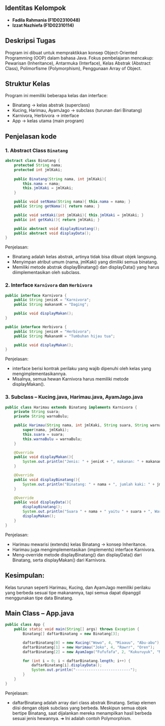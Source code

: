 ## Identitas Kelompok
- **Fadila Rahmania (F1D02310048)**
- **Izzat Nazhiefa (F1D02310114)**

## Deskripsi Tugas
Program ini dibuat untuk mempraktikkan konsep Object-Oriented Programming (OOP) dalam bahasa Java. Fokus pembelajaran mencakup: Pewarisan (Inheritance), Antarmuka (Interface), Kelas Abstrak (Abstract Class), Polimorfisme (Polymorphism), Penggunaan Array of Object.

## Struktur Kelas 
Program ini memiliki beberapa kelas dan interface:
- Binatang → kelas abstrak (superclass)
- Kucing, Harimau, AyamJago → subclass (turunan dari Binatang)
- Karnivora, Herbivora → interface
- App → kelas utama (main program)

## Penjelasan kode
### 1. Abstract Class `Binatang`
```java
abstract class Binatang {
    protected String nama;
    protected int jmlKaki;
    
    public Binatang(String nama, int jmlKaki){
        this.nama = nama;
        this.jmlKaki = jmlKaki;
    }

    public void setNama(String nama){ this.nama = nama; }
    public String getNama(){ return nama; }

    public void setKaki(int jmlKaki){ this.jmlKaki = jmlKaki; }
    public int getKaki(){ return jmlKaki; }

    public abstract void displayBinatang();
    public abstract void displayData();
}
```
Penjelasan:
- Binatang adalah kelas abstrak, artinya tidak bisa dibuat objek langsung.
- Menyimpan atribut umum (nama, jmlKaki) yang dimiliki semua binatang.
- Memiliki metode abstrak displayBinatang() dan displayData() yang harus diimplementasikan oleh subclass.

### 2. Interface `Karnivora` dan  `Herbivora`
```java
public interface Karnivora {
    public String jenisK = "Karnivora";
    public String makananK = "Daging";

    public void displayMakan();
}
```
```java
public interface Herbivora {
    public String jenisH = "Herbivora";
    public String MakananH = "Tumbuhan hijau tua";

    public void displayMakan();
}
```
Penjelasan:
- interface berisi kontrak perilaku yang wajib dipenuhi oleh kelas yang mengimplementasikannya.
- Misalnya, semua hewan Karnivora harus memiliki metode displayMakan().

### 3. Subclass – Kucing.java, Harimau.java, AyamJago.java
```java
public class Harimau extends Binatang implements Karnivora {
    private String suara;
    private String warnaBulu;

    public Harimau(String nama, int jmlKaki, String suara, String warnaBulu){
        super(nama, jmlKaki);
        this.suara = suara;
        this.warnaBulu = warnaBulu;
    }

    @Override
    public void displayMakan(){
        System.out.println("Jenis: " + jenisK + ", makanan: " + makananK);
    }

    @Override
    public void displayBinatang(){
        System.out.println("Binatang: " + nama + ", jumlah kaki: " + jmlKaki);
    }

    @Override
    public void displayData(){
        displayBinatang();
        System.out.println("Suara " + nama + " yaitu " + suara + ", Warna bulu " + warnaBulu);
        displayMakan();
    }
}
```
Penjelasan:
- Harimau mewarisi (extends) kelas Binatang → konsep Inheritance.
- Harimau juga mengimplementasikan (implements) interface Karnivora.
- Meng-override metode displayBinatang() dan displayData() dari Binatang, serta displayMakan() dari Karnivora.

## Kesimpulan:
Kelas turunan seperti Harimau, Kucing, dan AyamJago memiliki perilaku yang berbeda sesuai tipe makanannya, tapi semua dapat dipanggil menggunakan tipe data Binatang.

## Main Class – App.java
```java
public class App {
    public static void main(String[] args) throws Exception {
        Binatang[] daftarBinatang = new Binatang[3];

        daftarBinatang[0] = new Kucing("Wowo", 4, "Miaauu", "Abu-abu");
        daftarBinatang[1] = new Harimau("Joko", 4, "Rawrr", "Oren");
        daftarBinatang[2] = new AyamJago("Fufufafa", 2, "Kukuruyuk", "Merah");

        for (int i = 0; i < daftarBinatang.length; i++) {
            daftarBinatang[i].displayData();
            System.out.println("-------------------------");
        }
    }
}
```
Penjelasan:
- daftarBinatang adalah array dari class abstrak Binatang.
Setiap elemen diisi dengan objek subclass yang berbeda.
Meskipun semua objek bertipe Binatang, saat dijalankan mereka menampilkan hasil berbeda sesuai jenis hewannya.
➜ Ini adalah contoh Polymorphism.










